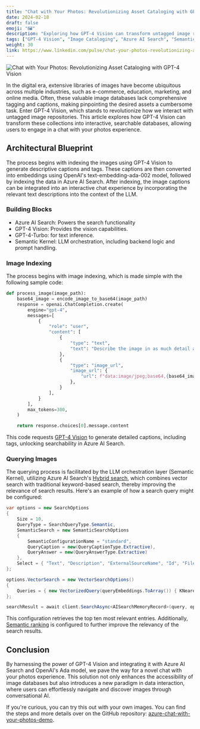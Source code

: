 ```yaml
---
title: "Chat with Your Photos: Revolutionizing Asset Cataloging with GPT-4 Vision"
date: 2024-02-18
draft: false
emoji: "🖼️"
description: "Exploring how GPT-4 Vision can transform untagged image repositories into interactive, searchable databases."
tags: ["GPT-4 Vision", "Image Cataloging", "Azure AI Search", "Semantic Kernel"]
weight: 30
link: https://www.linkedin.com/pulse/chat-your-photos-revolutionizing-asset-cataloging-gpt-4-aymen-furter-inyle/
---
```


![Chat with Your Photos: Revolutionizing Asset Cataloging with GPT-4 Vision](/images/chat-with-photos.png)

In the digital era, extensive libraries of images have become ubiquitous across multiple industries, such as e-commerce, education, marketing, and online media. Often, these valuable image databases lack comprehensive tagging and captions, making pinpointing the desired assets a cumbersome task. Enter GPT-4 Vision, which stands to revolutionize how we interact with untagged image repositories. This article explores how GPT-4 Vision can transform these collections into interactive, searchable databases, allowing users to engage in a chat with your photos experience.

## Architectural Blueprint

The process begins with indexing the images using GPT-4 Vision to generate descriptive captions and tags. These captions are then converted into embeddings using OpenAI's text-embedding-ada-002 model, followed by indexing the data in Azure AI Search. After indexing, the image captions can be integrated into an interactive chat experience by incorporating the relevant text descriptions into the context of the LLM.

### Building Blocks

- Azure AI Search: Powers the search functionality
- GPT-4 Vision: Provides the vision capabilities.
- GPT-4-Turbo: for text inference. 
- Semantic Kernel: LLM orchestration, including backend logic and prompt handling.

### Image Indexing

The process begins with image indexing, which is made simple with the following sample code:

```python
def process_image(image_path):
    base64_image = encode_image_to_base64(image_path)
    response = openai.ChatCompletion.create(
        engine="gpt-4",
        messages=[
            {
                "role": "user",
                "content": [
                    {
                        "type": "text",
                        "text": "Describe the image in as much detail as possible. 200 words or more. At the end of the text, add comma separated tags for better search results.",
                    },
                    {
                        "type": "image_url",
                        "image_url": {
                            "url": f"data:image/jpeg;base64,{base64_image}",
                        },
                    }
                ],
            }
        ],
        max_tokens=300,
    )

    return response.choices[0].message.content
```

This code requests [GPT-4 Vision](https://learn.microsoft.com/en-us/azure/ai-services/openai/how-to/gpt-with-vision?tabs=rest) to generate detailed captions, including tags, unlocking searchability in Azure AI Search. 

### Querying Images

The querying process is facilitated by the LLM orchestration layer (Semantic Kernel), utilizing Azure AI Search's [Hybrid search](https://learn.microsoft.com/en-us/azure/search/hybrid-search-how-to-query), which combines vector search with traditional keyword-based search, thereby improving the relevance of search results. Here's an example of how a search query might be configured:

```csharp
var options = new SearchOptions
{
    Size = 10,
    QueryType = SearchQueryType.Semantic,
    SemanticSearch = new SemanticSearchOptions
    {
        SemanticConfigurationName = "standard",
        QueryCaption = new(QueryCaptionType.Extractive),
        QueryAnswer = new(QueryAnswerType.Extractive)
    },
    Select = { "Text", "Description", "ExternalSourceName", "Id", "File" }
};

options.VectorSearch = new VectorSearchOptions()
{
    Queries = { new VectorizedQuery(queryEmbeddings.ToArray()) { KNearestNeighborsCount = 10, Fields = { "Vector" } } }
};

searchResult = await client.SearchAsync<AISearchMemoryRecord>(query, options, cancellationToken: cancellationToken);
```

This configuration retrieves the top ten most relevant entries. Additionally, [Semantic ranking](https://learn.microsoft.com/en-us/azure/search/semantic-search-overview) is configured to further improve the relevancy of the search results.

## Conclusion

By harnessing the power of GPT-4 Vision and integrating it with Azure AI Search and OpenAI's Ada model, we pave the way for a novel chat with your photos experience. This solution not only enhances the accessibility of image databases but also introduces a new paradigm in data interaction, where users can effortlessly navigate and discover images through conversational AI.

If you're curious, you can try this out with your own images. You can find the steps and more details over on the GitHub repository: [azure-chat-with-your-photos-demo](https://github.com/microsoft/azure-chat-with-your-photos-demo).